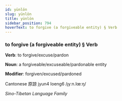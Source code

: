 ```yaml
---
id: yünlön
slug: yünlön
title: yünlön
sidebar_position: 794
hoverText: to forgive (a forgiveable entity) § Verb
---
```


### to forgive (a forgiveable entity) § Verb

**Verb**: to forgive/excuse/pardon

**Noun**: a forgiveable/excuseable/pardonable entity

**Modifier**: forgiven/excused/pardoned

Cantonese 原諒 jyun4 loeng6 /ȷyːn.lœːŋ/

*Sino-Tibetan Language Family*